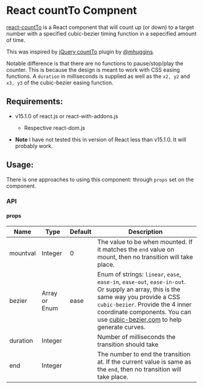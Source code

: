 React countTo Compnent
=====================
[react-countTo](https://github.com/noitidart/react-countTo) is a React component that will count up (or down) to a target number with a specified cubic-bezier timing function in a sepecified amount of time.

This was inspired by [jQuery countTo](https://github.com/mhuggins/jquery-countTo) plugin by [@mhuggins](https://github.com/mhuggins).

Notable difference is that there are no functions to pause/stop/play the counter. This is because the design is meant to work with CSS easing functions. A `duration` in milliseconds is supplied as well as the `x2, y2` and `x3, y3` of the cubic-bezier easing function.

Requirements:
-------------
* v15.1.0 of react.js or react-with-addons.js
  * Respective react-dom.js

* **Note** I have not tested this in version of React less than v15.1.0. It will probably work.

Usage:
------
There is one approaches to using this component: through `props` set on the component.

### API
#### props
| Name     | Type          | Default | Description                                                                                                                                                                                                                                                                       |
|----------|---------------|---------|-----------------------------------------------------------------------------------------------------------------------------------------------------------------------------------------------------------------------------------------------------------------------------------|
| mountval | Integer       | 0       | The value to be when mounted. If it matches the `end` value on mount, then no transition will take place.                                                                                                                                                                         |
| bezier   | Array or Enum | ease    |  Enum of strings: `linear`, `ease`, `ease-in`, `ease-out`, `ease-in-out`. Or supply an array, this is the same way you provide a CSS `cubic-bezier`. Provide the 4 inner coordinate components. You can use [cubic-bezier.com](http://cubic-bezier.com/) to help generate curves. |
| duration | Integer       |         | Number of milliseconds the transition should take                                                                                                                                                                                                                                 |
| end      | Integer       |         | The number to end the transition at. If the current value is same as the `end`, then no transition will take place.                                                                                                                                                               |
